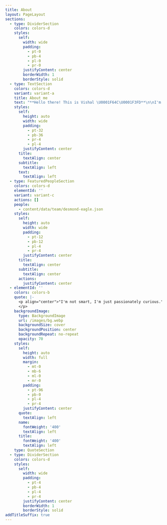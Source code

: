 ```yaml
---
title: About
layout: PageLayout
sections:
  - type: DividerSection
    colors: colors-d
    styles:
      self:
        width: wide
        padding:
          - pt-0
          - pb-4
          - pl-0
          - pr-0
        justifyContent: center
        borderWidth: 1
        borderStyle: solid
  - type: TextSection
    colors: colors-d
    variant: variant-a
    title: About me
    text: "**Hello there! This is Vishal \U0001F64C\U0001F3FD**\n\nI'm a Data Science student based in India. So yeah, I'm a data nerd, and I like sharing knowledge about Data science skills, tech and stuff.\n\nIn my free time, I like watching vlogs and listening to audiobooks. I hope to pursue my masters in Deep Learning with computer vision in focus.\n\n\n"
    styles:
      self:
        height: auto
        width: wide
        padding:
          - pt-32
          - pb-36
          - pr-4
          - pl-4
        justifyContent: center
      title:
        textAlign: center
      subtitle:
        textAlign: left
      text:
        textAlign: left
  - type: FeaturedPeopleSection
    colors: colors-d
    elementId: ''
    variant: variant-c
    actions: []
    people:
      - content/data/team/desmond-eagle.json
    styles:
      self:
        height: auto
        width: wide
        padding:
          - pt-12
          - pb-12
          - pl-4
          - pr-4
        justifyContent: center
      title:
        textAlign: center
      subtitle:
        textAlign: center
      actions:
        justifyContent: center
  - elementId: ''
    colors: colors-b
    quote: |-
      <p align="center">"I'm not smart, I'm just passionately curious."
      </p>
    backgroundImage:
      type: BackgroundImage
      url: /images/bg.webp
      backgroundSize: cover
      backgroundPosition: center
      backgroundRepeat: no-repeat
      opacity: 70
    styles:
      self:
        height: auto
        width: full
        margin:
          - mt-0
          - mb-6
          - ml-0
          - mr-0
        padding:
          - pt-96
          - pb-0
          - pl-4
          - pr-4
        justifyContent: center
      quote:
        textAlign: left
      name:
        fontWeight: '400'
        textAlign: left
      title:
        fontWeight: '400'
        textAlign: left
    type: QuoteSection
  - type: DividerSection
    colors: colors-d
    styles:
      self:
        width: wide
        padding:
          - pt-4
          - pb-4
          - pl-4
          - pr-4
        justifyContent: center
        borderWidth: 1
        borderStyle: solid
addTitleSuffix: true
---
```

